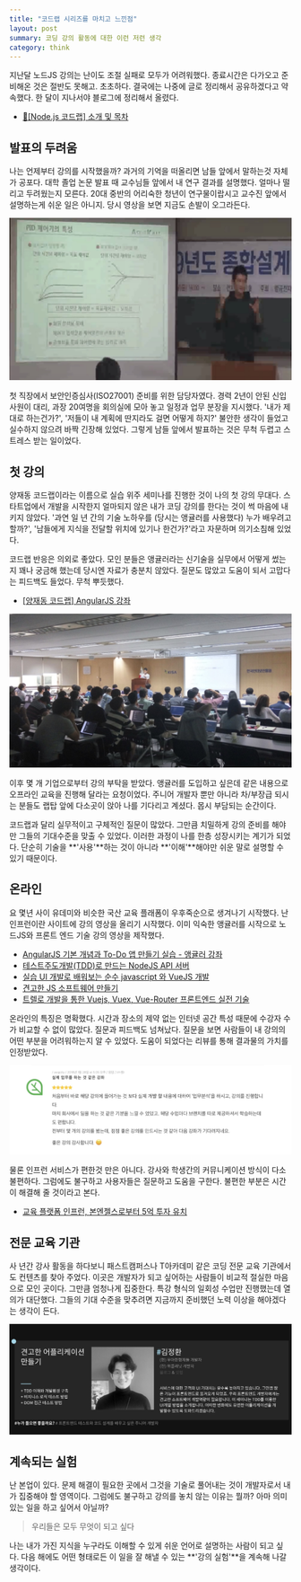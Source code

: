 ```yaml
---
title: "코드랩 시리즈를 마치고 느낀점"
layout: post
summary: 코딩 강의 활동에 대한 이런 저런 생각
category: think
---
```


지난달 노드JS 강의는 난이도 조절 실패로 모두가 어려워했다. 종료시간은 다가오고 준비해온 것은 절반도 못해고. 초초하다. 결국에는 나중에 글로 정리해서 공유하겠다고 약속했다. 한 달이 지나서야 블로그에 정리해서 올렸다.

- [🌳[Node.js 코드랩] 소개 및 목차](/series/2018/12/01/node-web-0_index.html)

## 발표의 두려움

나는 언제부터 강의를 시작했을까? 과거의 기억을 떠올리면 남들 앞에서 말하는것 자체가 공포다. 대학 졸업 논문 발표 때 교수님들 앞에서 내 연구 결과를 설명했다. 얼마나 떨리고 두려웠는지 모른다. 20대 중반의 어리숙한 청년이 연구물이랍시고 교수진 앞에서 설명하는게 쉬운 일은 아니지. 당시 영상을 보면 지금도 손발이 오그라든다.

![in university](/assets/imgs/2018/12/24/in_university.jpg)

첫 직장에서 보안인증심사(ISO27001) 준비를 위한 담당자였다. 경력 2년이 안된 신입사원이 대리, 과장 20여명을 회의실에 모아 놓고 일정과 업무 분장을 지시했다. '내가 제대로 하는건가?', '저들이 내 계획에 딴지라도 걸면 어떻게 하지?' 불안한 생각이 들었고 실수하지 않으려 바짝 긴장해 있었다. 그렇게 남들 앞에서 발표하는 것은 무척 두렵고 스트레스 받는 일이었다.

## 첫 강의

양재동 코드랩이라는 이름으로 실습 위주 세미나를 진행한 것이 나의 첫 강의 무대다. 스타트업에서 개발을 시작한지 얼마되지 않은 내가 코딩 강의를 한다는 것이 썩 마음에 내키지 않았다. '과연 일 년 간의 기술 노하우를 (당시는 앵귤러를 사용했다) 누가 배우려고 할까?', '남들에게 지식을 전달할 위치에 있기나 한건가?'라고 자문하며 의기소침해 있었다.

코드랩 반응은 의외로 좋았다. 모인 분들은 앵귤러라는 신기술을 실무에서 어떻게 썼는지 꽤나 궁금해 했는데 당시엔 자료가 충분치 않았다. 질문도 많았고 도움이 되서 고맙다는 피드백도 들었다. 무척 뿌듯했다.

- [[양재동 코드랩] AngularJS 강좌](https://www.youtube.com/watch?v=EklH54kysps&list=PLs_XsVQJKaBk_JN5RctLmmVrGwEzpzqaj)

![angular codelab](/assets/imgs/2018/12/24/angular_codelab.jpg)

이후 몇 개 기업으로부터 강의 부탁을 받았다. 앵귤러를 도입하고 싶은데 같은 내용으로 오프라인 교육을 진행해 달라는 요청이었다. 주니어 개발자 뿐만 아니라 차/부장급 되시는 분들도 랩탑 앞에 다소곳이 앉아 나를 기다리고 계셨다. 몹시 부담되는 순간이다.

코드랩과 달리 실무적이고 구체적인 질문이 많았다. 그만큼 치밀하게 강의 준비를 해야만 그들의 기대수준을 맞출 수 있었다. 이러한 과정이 나를 한층 성장시키는 계기가 되었다. 단순히 기술을 **'사용'**하는 것이 아니라 **'이해'**해야만 쉬운 말로 설명할 수 있기 때문이다.

## 온라인

요 몇년 사이 유데미와 비슷한 국산 교육 플래폼이 우후죽순으로 생겨나기 시작했다. 난 인프런이란 사이트에 강의 영상을 올리기 시작했다. 이미 익숙한 앵귤러를 시작으로 노드JS와 프론트 엔드 기술 강의 영상을 제작했다.

- [AngularJS 기본 개념과 To-Do 앱 만들기 실습 - 앵귤러 강좌](https://www.inflearn.com/course/angular-앵귤러-강좌/)
- [테스트주도개발(TDD)로 만드는 NodeJS API 서버](https://www.inflearn.com/course/테스트주도개발-tdd-nodejs-api/)
- [실습 UI 개발로 배워보는 순수 javascript 와 VueJS 개발](https://www.inflearn.com/course/순수js-vuejs-개발-강좌/)
- [견고한 JS 소프트웨어 만들기](https://www.inflearn.com/course/tdd-견고한-소프트웨어-만들기/)
- [트렐로 개발을 통한 Vuejs, Vuex, Vue-Router 프론트엔드 실전 기술](https://www.inflearn.com/course/vuejs/)

온라인의 특징은 명확했다. 시간과 장소의 제약 없는 인터넷 공간 특성 때문에 수강자 수가 비교할 수 없이 많았다. 질문과 피드백도 넘쳐났다. 질문을 보면 사람들이 내 강의의 어떤 부분을 어려워하는지 알 수 있었다. 도움이 되었다는 리뷰를 통해 결과물의 가치를 인정받았다.

![inflearn_review](/assets/imgs/2018/12/24/inflearn_review.jpg)

물론 인프런 서비스가 편한것 만은 아니다. 강사와 학생간의 커뮤니케이션 방식이 다소 불편하다. 그럼에도 불구하고 사용자들은 질문하고 도움을 구한다. 불편한 부분은 시간이 해결해 줄 것이라고 본다.

- [교육 플랫폼 인프런, 본엔젤스로부터 5억 투자 유치](https://www.venturesquare.net/767776)

## 전문 교육 기관

사 년간 강사 활동을 하다보니 패스트캠퍼스나 T아카데미 같은 코딩 전문 교육 기관에서도 컨텐츠를 찾아 주었다. 이곳은 개발자가 되고 싶어하는 사람들이 비교적 절실한 마음으로 모인 곳이다. 그만큼 엄청나게 집중한다. 특강 형식의 일회성 수업만 진행했는데 열의가 대단했다. 그들의 기대 수준을 맞추려면 지금까지 준비했던 노력 이상을 해야겠다는 생각이 든다.

![in_fastcampus](/assets/imgs/2018/12/24/in_fastcampus.jpg)

## 계속되는 실험

난 본업이 있다. 문제 해결이 필요한 곳에서 그것을 기술로 풀어내는 것이 개발자로서 내가 집중해야 할 영역이다. 그럼에도 불구하고 강의를 놓치 않는 이유는 뭘까? 아마 의미있는 일을 하고 싶어서 아닐까?

> 우리들은 모두 무엇이 되고 싶다

나는 내가 가진 지식을 누구라도 이해할 수 있게 쉬운 언어로 설명하는 사람이 되고 싶다. 다음 해에도 어떤 형태로든 이 일을 잘 해낼 수 있는 **'강의 실험'**을 계속해 나갈 생각이다.
